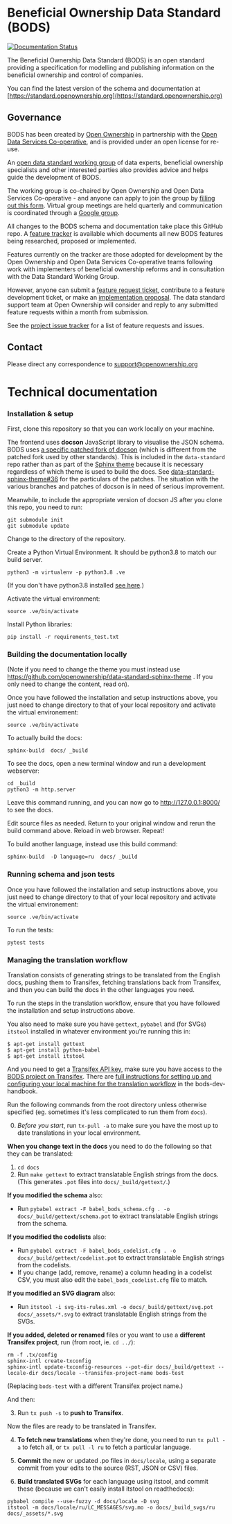 Beneficial Ownership Data Standard (BODS)
========================================

[![Documentation Status](https://readthedocs.org/projects/beneficial-ownership-data-standard/badge/?version=latest)](https://standard.openownership.org/en/latest/?badge=latest)

The Beneficial Ownership Data Standard (BODS) is an open standard providing a specification for modelling and publishing information on the beneficial ownership and control of companies. 

You can find the latest version of the schema and documentation at [https://standard.openownership.org](https://standard.openownership.org)

## Governance

BODS has been created by [Open Ownership](https://www.openownership.org) in partnership with the [Open Data Services Co-operative](https://opendataservices.coop/), and is provided under an open license for re-use. 

An [open data standard working group](https://standard.openownership.org/en/latest/about/governance.html) of data experts, beneficial ownership specialists and other interested parties also provides advice and helps guide the development of BODS.

The working group is co-chaired by Open Ownership and Open Data Services Co-operative - and anyone can apply to join the group by [filling out this form](https://docs.google.com/forms/d/e/1FAIpQLSdRSmSUxyyv2t1k3vWXZ_3EhTW_f603MeGxgyjKnbNNE9vvbQ/viewform). Virtual group meetings are held quarterly and communication is coordinated through a [Google group](https://groups.google.com/a/openownership.org/g/data-standard-wg?pli=1).

All changes to the BODS schema and documentation take place this GitHub repo. A [feature tracker](https://github.com/openownership/data-standard/projects/4) is available which documents all new BODS features being researched, proposed or implemented. 

Features currently on the tracker are those adopted for development by the Open Ownership and Open Data Services Co-operative teams following work with implementers of beneficial ownership reforms and in consultation with the Data Standard Working Group. 

However, anyone can submit a [feature request ticket](https://github.com/openownership/data-standard/issues/new?assignees=&labels=feature+request&template=feature_request.md&title=%5BFeature+request%5D), contribute to a feature development ticket, or make an [implementation proposal](https://github.com/openownership/data-standard/issues/new?assignees=&labels=&template=implementation-proposal-template.md&title=Implementation+proposal%3A+%5BFEATURE+NAME%5D+no.X). The data standard support team at Open Ownership will consider and reply to any submitted feature requests within a month from submission.

See the [project issue tracker](https://github.com/openownership/data-standard/issues) for a list of feature requests and issues.

## Contact

Please direct any correspondence to [support@openownership.org](mailto:support@openownership.org)

# Technical documentation

### Installation & setup

First, clone this repository so that you can work locally on your machine.

The frontend uses **docson** JavaScript library to visualise the JSON schema. BODS uses [a specific patched fork of docson](https://github.com/OpenDataServices/docson/tree/master-bods) (which is different from the patched fork used by other standards). This is included in the `data-standard` repo rather than as part of the [Sphinx theme](https://github.com/openownership/data-standard-sphinx-theme) because it is necessary regardless of which theme is used to build the docs. See [data-standard-sphinx-theme#36](https://github.com/openownership/data-standard-sphinx-theme/issues/36) for the particulars of the patches. The situation with the various branches and patches of docson is in need of serious improvement.

Meanwhile, to include the appropriate version of docson JS after you clone this repo, you need to run:

```
git submodule init
git submodule update
```

Change to the directory of the repository.

Create a Python Virtual Environment. It should be python3.8 to match our build server.

    python3 -m virtualenv -p python3.8 .ve

(If you don't have python3.8 installed [see here](https://launchpad.net/~deadsnakes/+archive/ubuntu/ppa).)

Activate the virtual environment:

    source .ve/bin/activate

Install Python libraries:

    pip install -r requirements_test.txt


### Building the documentation locally

(Note if you need to change the theme you must instead use https://github.com/openownership/data-standard-sphinx-theme . If you only need to change the content, read on).

Once you have followed the installation and setup instructions above, you just need to change directory to that of your local repository and activate the virtual environement:

    source .ve/bin/activate

To actually build the docs:

    sphinx-build  docs/ _build

To see the docs, open a new terminal window and run a development webserver:

    cd _build
    python3 -m http.server

Leave this command running, and you can now go to http://127.0.0.1:8000/ to see the docs.

Edit source files as needed. Return to your original window and rerun the build command above. Reload in web browser. Repeat!

To build another language, instead use this build command:

    sphinx-build  -D language=ru  docs/ _build

### Running schema and json tests

Once you have followed the installation and setup instructions above, you just need to change directory to that of your local repository and activate the virtual environement:

    source .ve/bin/activate
    
To run the tests:

    pytest tests

### Managing the translation workflow

Translation consists of generating strings to be translated from the English docs, pushing them to Transifex, fetching translations back from Transifex, and then you can build the docs in the other languages you need.

To run the steps in the translation workflow, ensure that you have followed the installation and setup instructions above.

You also need to make sure you have `gettext`, `pybabel` and (for SVGs) `itstool` installed in whatever environment you're running this in:

```
$ apt-get install gettext
$ apt-get install python-babel
$ apt-get install itstool
```

And you need to get a [Transifex API key](https://www.transifex.com/user/settings/api/), make sure you have access to the [BODS project on Transifex](https://www.transifex.com/OpenDataServices/bods-v01). There are [full instructions for setting up and configuring your local machine for the translation workflow](https://openownership.github.io/bods-dev-handbook/translations.html) in the bods-dev-handbook.

Run the following commands from the root directory unless otherwise specified (eg. sometimes it's less complicated to run them from `docs`).

0. *Before you start*, run `tx-pull -a` to make sure you have the most up to date translations in your local environment.

**When you change text in the docs** you need to do the following so that they can be translated:

1. `cd docs`
2. Run `make gettext` to extract translatable English strings from the docs. (This generates `.pot` files into `docs/_build/gettext/`.)

**If you modified the schema** also:

* Run `pybabel extract -F babel_bods_schema.cfg . -o docs/_build/gettext/schema.pot` to extract translatable English strings from the schema.

**If you modified the codelists** also:

* Run `pybabel extract -F babel_bods_codelist.cfg . -o docs/_build/gettext/codelist.pot` to extract translatable English strings from the codelists.
* If you change (add, remove, rename) a column heading in a codelist CSV, you must also edit the `babel_bods_codelist.cfg` file to match.

**If you modified an SVG diagram** also:

* Run `itstool -i svg-its-rules.xml -o docs/_build/gettext/svg.pot docs/_assets/*.svg` to extract translatable English strings from the SVGs.

**If you added, deleted or renamed** files or you want to use a **different Transifex project**, run (from root, ie. `cd ../`):

```
rm -f .tx/config
sphinx-intl create-txconfig
sphinx-intl update-txconfig-resources --pot-dir docs/_build/gettext --locale-dir docs/locale --transifex-project-name bods-test
```

(Replacing `bods-test` with a different Transifex project name.)

And then:

3. Run `tx push -s` to **push to Transifex**.

Now the files are ready to be translated in Transifex.

4. **To fetch new translations** when they're done, you need to run `tx pull -a` to fetch all, or `tx pull -l ru` to fetch a particular language.

5. **Commit** the new or updated .po files in `docs/locale`, using a separate commit from your edits to the source (RST, JSON or CSV) files.

6. **Build translated SVGs** for each language using itstool, and commit these (because we can't easily install itstool on readthedocs):

```
pybabel compile --use-fuzzy -d docs/locale -D svg
itstool -m docs/locale/ru/LC_MESSAGES/svg.mo -o docs/_build_svgs/ru docs/_assets/*.svg
```

